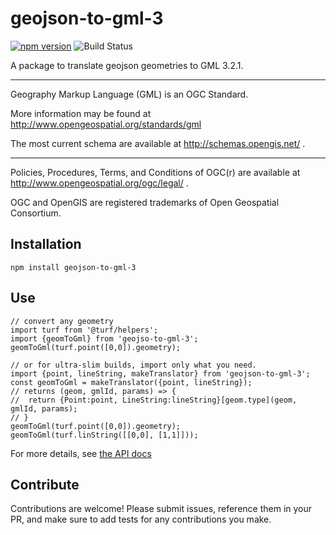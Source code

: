 # geojson-to-gml-3
[![npm version](https://badge.fury.io/js/geojson-to-gml-3.svg)](https://badge.fury.io/js/geojson-to-gml-3)
![Build Status](https://travis-ci.org/SKalt/geojson-to-gml-2.1.2.svg?branch=master)


A package to translate geojson geometries to GML 3.2.1.
___

Geography Markup Language (GML) is an OGC Standard.

More information may be found at http://www.opengeospatial.org/standards/gml

The most current schema are available at http://schemas.opengis.net/ .
___

Policies, Procedures, Terms, and Conditions of OGC(r) are available at http://www.opengeospatial.org/ogc/legal/ .

OGC and OpenGIS are registered trademarks of Open Geospatial Consortium.

## Installation
```
npm install geojson-to-gml-3
```
## Use
```
// convert any geometry
import turf from '@turf/helpers';
import {geomToGml} from 'geojso-to-gml-3';
geomToGml(turf.point([0,0]).geometry);

// or for ultra-slim builds, import only what you need.
import {point, lineString, makeTranslator} from 'geojson-to-gml-3';
const geomToGml = makeTranslator({point, lineString});
// returns (geom, gmlId, params) => {
//  return {Point:point, LineString:lineString}[geom.type](geom, gmlId, params);
// }
geomToGml(turf.point([0,0]).geometry);
geomToGml(turf.linString([[0,0], [1,1]]));
```
For more details, see [the API docs](./API.md)
## Contribute

Contributions are welcome! Please submit issues, reference them in your PR, and
make sure to add tests for any contributions you make.
